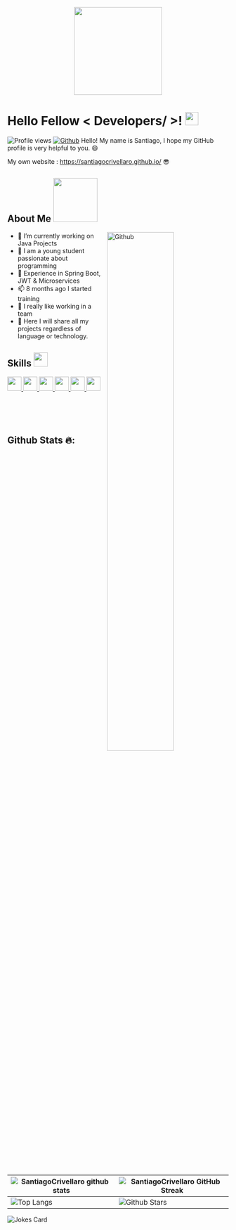 
<p align="center">
    <img width="200" src="https://avatars.githubusercontent.com/u/177893287?s=400&u=ab493c7b0cb83dcb2e43c7ef6436d5586c63f3a9&v=4">
</p>

<h1> Hello Fellow < Developers/ >! <img src = "https://raw.githubusercontent.com/MartinHeinz/MartinHeinz/master/wave.gif" width = 30px> </h1>
<p align='center'>
</p>


![Profile views](https://visitor-badge.glitch.me/badge?page_id=SantiagoCrivellaro.SantiagoCrivellaro)
[![Github](https://img.shields.io/github/followers/SantiagoCrivellaro?label=Follow&style=social)](https://github.com/SantiagoCrivellaro)
Hello! My name is Santiago, I hope my GitHub profile is very helpful to you. :smile: 
</div>

My own website : https://santiagocrivellaro.github.io/ 😎

<h2> About Me <img src = "https://media0.giphy.com/media/KDDpcKigbfFpnejZs6/giphy.gif?cid=ecf05e47oy6f4zjs8g1qoiystc56cu7r9tb8a1fe76e05oty&rid=giphy.gif" width = 100px></h2>

<img width="55%" align="right" alt="Github" src="https://raw.githubusercontent.com/onimur/.github/master/.resources/git-header.svg" />

- 🔭 I’m currently working on Java Projects
- 🌱 I am a young student passionate about programming
- 🧨 Experience in Spring Boot, JWT & Microservices
- 📫 8 months ago I started training 
- 👯 I really like working in a team
- 🤔 Here I will share all my projects regardless of language or technology.

<h2> Skills <img src = "https://media2.giphy.com/media/QssGEmpkyEOhBCb7e1/giphy.gif?cid=ecf05e47a0n3gi1bfqntqmob8g9aid1oyj2wr3ds3mg700bl&rid=giphy.gif" width = 32px> </h2>
<a href= https://github.com/Aditya664?tab=repositories&q=&type=&language=sqlite&sort= > <img width ='32px' src ='https://raw.githubusercontent.com/rahulbanerjee26/githubAboutMeGenerator/main/icons/sqlite.svg'> </a>
<a href= https://github.com/Aditya664?tab=repositories&q=&type=&language=git&sort= > <img width ='32px' src ='https://raw.githubusercontent.com/rahulbanerjee26/githubAboutMeGenerator/main/icons/git.svg'> </a>
<a href= https://github.com/Aditya664?tab=repositories&q=&type=&language=github&sort= > <img width ='32px' src ='https://raw.githubusercontent.com/rahulbanerjee26/githubAboutMeGenerator/main/icons/github.svg'> </a>
<a href= https://github.com/Aditya664?tab=repositories&q=&type=&language=docker&sort= > <img width ='32px' src ='https://raw.githubusercontent.com/rahulbanerjee26/githubAboutMeGenerator/main/icons/docker.svg'> </a>
<a href= https://github.com/Aditya664?tab=repositories&q=&type=&language=vscode&sort= > <img width ='32px' src ='https://seekicon.com/free-icon-download/visual-studio-code_2.svg'> </a>
<a href= https://github.com/Aditya664?tab=repositories&q=&type=&language=netbeans&sort= > <img width ='32px' src ='https://blog.idrsolutions.com/app/uploads/2019/08/1200px-Apache_NetBeans_Logo.svg_-1-768x886.png'> </a>


<br>
<br>







<br> 
<br> 
<br> 

  <h2>Github Stats 🔥:</h2>

<br> 

| ![SantiagoCrivellaro github stats](https://github-readme-stats.vercel.app/api?username=SantiagoCrivellaro&show_icons=true&theme=tokyonight) | ![SantiagoCrivellaro GitHub Streak](https://github-readme-streak-stats.herokuapp.com/?user=SantiagoCrivellaro&theme=tokyonight) |
| --- | --- |
| ![Top Langs](https://github-readme-stats.vercel.app/api/top-langs/?username=SantiagoCrivellaro&theme=tokyonight) | ![Github Stars](https://github-readme-stats.vercel.app/api?username=SantiagoCrivellaro&show_icons=true&locale=en&count_private=true&hide_rank=true&custom_title=My%20GitHub%20Stats&disable_animations=true&theme=tokyonight) |

![Jokes Card](https://readme-jokes.vercel.app/api?theme=tokyonight)
<br>
<br>
  <br>

<br>






